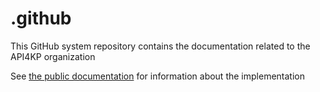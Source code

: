 # .github

This GitHub system repository contains the documentation related to the API4KP organization

See [the public documentation](https://api4kbs.github.io/) for information about the implementation
